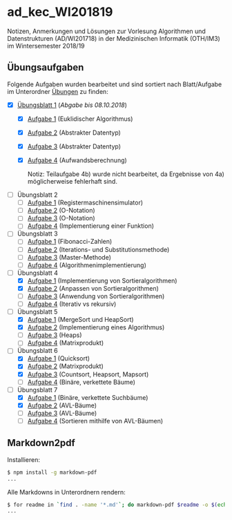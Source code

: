 # ad_kec_WI201819

Notizen, Anmerkungen und Lösungen zur Vorlesung Algorithmen und Datenstrukturen (AD/WI201718) in der Medizinischen Informatik (OTH/IM3) im Wintersemester 2018/19

## Übungsaufgaben

Folgende Aufgaben wurden bearbeitet und sind sortiert nach Blatt/Aufgabe im Unterordner [Übungen](/uebungen) zu finden:

- [x] [Übungsblatt 1](/uebungen/blatt_01/) (_Abgabe bis 08.10.2018_)
  - [x] [Aufgabe 1](/uebungen/blatt_01/aufgabe_01/) (Euklidischer Algorithmus)
  - [x] [Aufgabe 2](/uebungen/blatt_01/aufgabe_02/) (Abstrakter Datentyp)
  - [x] [Aufgabe 3](/uebungen/blatt_01/aufgabe_03/) (Abstrakter Datentyp)
  - [x] [Aufgabe 4](/uebungen/blatt_01/aufgabe_04/) (Aufwandsberechnung)

    Notiz: Teilaufgabe 4b) wurde nicht bearbeitet, da Ergebnisse von 4a) möglicherweise fehlerhaft sind.

- [ ] Übungsblatt 2
  - [ ] [Aufgabe 1](/uebungen/blatt_02/aufgabe_01/) (Registermaschinensimulator)
  - [ ] [Aufgabe 2](/uebungen/blatt_02/aufgabe_02/) (O-Notation)
  - [ ] [Aufgabe 3](/uebungen/blatt_02/aufgabe_03/) (O-Notation)
  - [ ] [Aufgabe 4](/uebungen/blatt_02/aufgabe_04/) (Implementierung einer Funktion)

- [ ] Übungsblatt 3
  - [ ] [Aufgabe 1](/uebungen/blatt_03/aufgabe_01/) (Fibonacci-Zahlen)
  - [ ] [Aufgabe 2](/uebungen/blatt_03/aufgabe_02/) (Iterations- und Substitutionsmethode)
  - [ ] [Aufgabe 3](/uebungen/blatt_03/aufgabe_03/) (Master-Methode)
  - [ ] [Aufgabe 4](/uebungen/blatt_03/aufgabe_04/) (Algorithmenimplementierung)

- [ ] Übungsblatt 4
  - [x] [Aufgabe 1](/uebungen/blatt_04/aufgabe_01/) (Implementierung von Sortieralgorithmen)
  - [x] [Aufgabe 2](/uebungen/blatt_04/aufgabe_02/) (Anpassen von Sortieralgorithmen)
  - [ ] [Aufgabe 3](/uebungen/blatt_04/aufgabe_03/) (Anwendung von Sortieralgorithmen)
  - [ ] [Aufgabe 4](/uebungen/blatt_04/aufgabe_04/) (Iterativ vs rekursiv)

- [ ] Übungsblatt 5
  - [x] [Aufgabe 1](/uebungen/blatt_05/aufgabe_01/) (MergeSort und HeapSort)
  - [x] [Aufgabe 2](/uebungen/blatt_05/aufgabe_02/) (Implementierung eines Algorithmus)
  - [ ] [Aufgabe 3](/uebungen/blatt_05/aufgabe_03/) (Heaps)
  - [ ] [Aufgabe 4](/uebungen/blatt_05/aufgabe_04/) (Matrixprodukt)

- [ ] Übungsblatt 6
  - [x] [Aufgabe 1](/uebungen/blatt_06/aufgabe_01/) (Quicksort)
  - [x] [Aufgabe 2](/uebungen/blatt_06/aufgabe_02/) (Matrixprodukt)
  - [x] [Aufgabe 3](/uebungen/blatt_06/aufgabe_03/) (Countsort, Heapsort, Mapsort)
  - [ ] [Aufgabe 4](/uebungen/blatt_06/aufgabe_04/) (Binäre, verkettete Bäume)

- [ ] Übungsblatt 7
  - [x] [Aufgabe 1](/uebungen/blatt_07/aufgabe_01/) (Binäre, verkettete Suchbäume)
  - [x] [Aufgabe 2](/uebungen/blatt_07/aufgabe_02/) (AVL-Bäume)
  - [ ] [Aufgabe 3](/uebungen/blatt_07/aufgabe_03/) (AVL-Bäume)
  - [ ] [Aufgabe 4](/uebungen/blatt_07/aufgabe_04/) (Sortieren mithilfe von AVL-Bäumen)

## Markdown2pdf

Installieren:

```bash
$ npm install -g markdown-pdf
...
```

Alle Markdowns in Unterordnern rendern:

```bash
$ for readme in `find . -name '*.md'`; do markdown-pdf $readme -o $(echo $readme | sed 's/README.md/Abgabe.pdf/g'); done
...
```